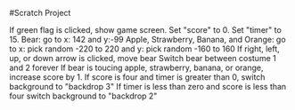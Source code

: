 #Scratch Project

If green flag is clicked, show game screen.
Set "score" to 0.
Set "timer" to 15. 
Bear: go to x: 142 and y:-99
Apple, Strawberry, Banana, and Orange: go to x: pick random -220 to 220 and y: pick random -160 to 160
If right, left, up, or down arrow is clicked, move bear
Switch bear between costume 1 and 2 forever
If bear is toucing apple, strawberry, banana, or orange, increase score by 1.
If score is four and timer is greater than 0, switch background to "backdrop 3"
If timer is less than zero and score is less than four switch background to "backdrop 2"
